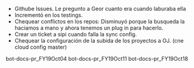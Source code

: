 - Githube Issues. Le pregunto a Geor cuanto era cuando laburaba ella
- Incrementó en los testings. 
- Chequear conflictos en los repos: Disminuyó porque la busqueda la haciamos a mano y ahora tenemos un plug in para hacerlo.
- Crear un ticket a sipi cuando falla la sync config.  
- Chequear la configuración de la subida de los proyectos a OJ. (cne cloud config master)

bot-docs-pr_FY19Oct04
bot-docs-pr_FY19Oct11
bot-docs-pr_FY19Oct18